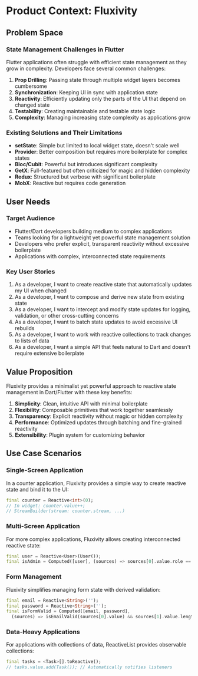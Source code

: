 # Product Context: Fluxivity

## Problem Space

### State Management Challenges in Flutter
Flutter applications often struggle with efficient state management as they grow in complexity. Developers face several common challenges:

1. **Prop Drilling**: Passing state through multiple widget layers becomes cumbersome
2. **Synchronization**: Keeping UI in sync with application state
3. **Reactivity**: Efficiently updating only the parts of the UI that depend on changed state
4. **Testability**: Creating maintainable and testable state logic
5. **Complexity**: Managing increasing state complexity as applications grow

### Existing Solutions and Their Limitations
- **setState**: Simple but limited to local widget state, doesn't scale well
- **Provider**: Better composition but requires more boilerplate for complex states
- **Bloc/Cubit**: Powerful but introduces significant complexity
- **GetX**: Full-featured but often criticized for magic and hidden complexity
- **Redux**: Structured but verbose with significant boilerplate
- **MobX**: Reactive but requires code generation

## User Needs

### Target Audience
- Flutter/Dart developers building medium to complex applications
- Teams looking for a lightweight yet powerful state management solution
- Developers who prefer explicit, transparent reactivity without excessive boilerplate
- Applications with complex, interconnected state requirements

### Key User Stories
1. As a developer, I want to create reactive state that automatically updates my UI when changed
2. As a developer, I want to compose and derive new state from existing state
3. As a developer, I want to intercept and modify state updates for logging, validation, or other cross-cutting concerns
4. As a developer, I want to batch state updates to avoid excessive UI rebuilds
5. As a developer, I want to work with reactive collections to track changes to lists of data
6. As a developer, I want a simple API that feels natural to Dart and doesn't require extensive boilerplate

## Value Proposition
Fluxivity provides a minimalist yet powerful approach to reactive state management in Dart/Flutter with these key benefits:

1. **Simplicity**: Clean, intuitive API with minimal boilerplate
2. **Flexibility**: Composable primitives that work together seamlessly
3. **Transparency**: Explicit reactivity without magic or hidden complexity
4. **Performance**: Optimized updates through batching and fine-grained reactivity
5. **Extensibility**: Plugin system for customizing behavior

## Use Case Scenarios

### Single-Screen Application
In a counter application, Fluxivity provides a simple way to create reactive state and bind it to the UI:
```dart
final counter = Reactive<int>(0);
// In widget: counter.value++; 
// StreamBuilder(stream: counter.stream, ...)
```

### Multi-Screen Application
For more complex applications, Fluxivity allows creating interconnected reactive state:
```dart
final user = Reactive<User>(User());
final isAdmin = Computed([user], (sources) => sources[0].value.role == 'admin');
```

### Form Management
Fluxivity simplifies managing form state with derived validation:
```dart
final email = Reactive<String>('');
final password = Reactive<String>('');
final isFormValid = Computed([email, password], 
  (sources) => isEmailValid(sources[0].value) && sources[1].value.length > 6);
```

### Data-Heavy Applications
For applications with collections of data, ReactiveList provides observable collections:
```dart
final tasks = <Task>[].toReactive();
// tasks.value.add(Task()); // Automatically notifies listeners
```
